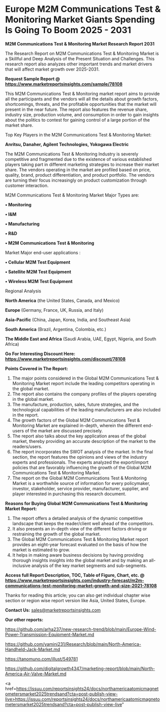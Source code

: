 # Europe M2M Communications Test & Monitoring Market Giants Spending Is Going To Boom 2025 - 2031

<strong>M2M Communications Test & Monitoring Market Research Report 2031</strong>

The Research Report on M2M Communications Test & Monitoring Market is a Skillful and Deep Analysis of the Present Situation and Challenges. This research report also analyzes other important trends and market drivers that will affect market growth over 2025-2031.

<strong>Request Sample Report @ <a href=https://www.marketreportsinsights.com/sample/78108>https://www.marketreportsinsights.com/sample/78108</a></strong>

This M2M Communications Test & Monitoring market report aims to provide all the participants and the vendors will all the details about growth factors, shortcomings, threats, and the profitable opportunities that the market will present in the near future. The report also features the revenue share, industry size, production volume, and consumption in order to gain insights about the politics to contest for gaining control of a large portion of the market share.

Top Key Players in the M2M Communications Test & Monitoring Market:

<strong>Anritsu, Danaher, Agilent Technologies, Yokogawa Electric</strong>

The M2M Communications Test & Monitoring Industry is severely competitive and fragmented due to the existence of various established players taking part in different marketing strategies to increase their market share. The vendors operating in the market are profiled based on price, quality, brand, product differentiation, and product portfolio. The vendors are turning their focus increasingly on product customization through customer interaction.

M2M Communications Test & Monitoring Market Major Types are:

<strong>• Monitoring

• I&M

• Manufacturing

• R&D

• M2M Communications Test & Monitoring</strong>

Market Major end-user applications :

<strong>• Cellular M2M Test Equipment

• Satellite M2M Test Equipment

• Wireless M2M Test Equipment</strong>

Regional Analysis

</u><strong><b>North America</b></strong> (the United States, Canada, and Mexico)

<strong><b>Europe </b></strong>(Germany, France, UK, Russia, and Italy)

<strong><b>Asia-Pacific</b></strong> (China, Japan, Korea, India, and Southeast Asia)

<strong><b>South America</b></strong> (Brazil, Argentina, Colombia, etc.)

<strong><b>The Middle East and Africa</b></strong> (Saudi Arabia, UAE, Egypt, Nigeria, and South Africa)

<strong>Go For Interesting Discount Here: <a href=https://www.marketreportsinsights.com/discount/78108>https://www.marketreportsinsights.com/discount/78108</a></strong>

<strong>Points Covered in The Report:</strong>
<ol>
  <li>The major points considered in the Global M2M Communications Test & Monitoring Market report include the leading competitors operating in the global market.</li>
  <li>The report also contains the company profiles of the players operating in the global market.</li>
  <li>The manufacture, production, sales, future strategies, and the technological capabilities of the leading manufacturers are also included in the report.</li>
  <li>The growth factors of the Global M2M Communications Test & Monitoring Market are explained in-depth, wherein the different end-users of the market are discussed precisely.</li>
  <li>The report also talks about the key application areas of the global market, thereby providing an accurate description of the market to the readers/users.</li>
  <li>The report incorporates the SWOT analysis of the market. In the final section, the report features the opinions and views of the industry experts and professionals. The experts analyzed the export/import policies that are favorably influencing the growth of the Global M2M Communications Test & Monitoring Market.</li>
  <li>The report on the Global M2M Communications Test & Monitoring Market is a worthwhile source of information for every policymaker, investor, stakeholder, service provider, manufacturer, supplier, and player interested in purchasing this research document.</li>
</ol>
<strong>Reasons for Buying Global M2M Communications Test & Monitoring Market Report:</strong>

<ol>
  <li>The report offers a detailed analysis of the dynamic competitive landscape that keeps the reader/client well ahead of the competitors.</li>
  <li>It also presents an in-depth view of the different factors driving or restraining the growth of the global market.</li>
  <li>The Global M2M Communications Test & Monitoring Market report provides an eight-year forecast evaluated on the basis of how the market is estimated to grow.</li>
  <li>It helps in making aware business decisions by having providing thorough insights insights into the global market and by making an all-inclusive analysis of the key market segments and sub-segments.</li>
</ol>
<strong>Access full Report Description, TOC, Table of Figure, Chart, etc. @ <a href=https://www.marketreportsinsights.com/industry-forecast/m2m-communications-test-monitoring-market-growth-and-size-2021-78108>https://www.marketreportsinsights.com/industry-forecast/m2m-communications-test-monitoring-market-growth-and-size-2021-78108</a></strong>


Thanks for reading this article; you can also get individual chapter wise section or region wise report version like Asia, United States, Europe.

<strong>Contact Us:</strong>
sales@marketreportsinsights.com

<strong>Our other reports:</strong>

<a href=https://github.com/arha237/new-research-trend/blob/main/Europe-Wind-Power-Transmission-Equipment-Market.md>https://github.com/arha237/new-research-trend/blob/main/Europe-Wind-Power-Transmission-Equipment-Market.md</a>

<a href=https://github.com/yamini231/Research/blob/main/North-America-Handheld-Jack-Market.md>https://github.com/yamini231/Research/blob/main/North-America-Handheld-Jack-Market.md</a>

<a href=https://tanomuno.com/illust/549781>https://tanomuno.com/illust/549781</a>

<a href=https://github.com/digitalgrowth4347/marketing-report/blob/main/North-America-Air-Valve-Market.md>https://github.com/digitalgrowth4347/marketing-report/blob/main/North-America-Air-Valve-Market.md</a>

<a href=https://issuu.com/reportsinsights24/docs/northamericaatomicmagnetometersmarket2025trendsand?cta=post-publish-view-live>https://issuu.com/reportsinsights24/docs/northamericaatomicmagnetometersmarket2025trendsand?cta=post-publish-view-live</a>"
